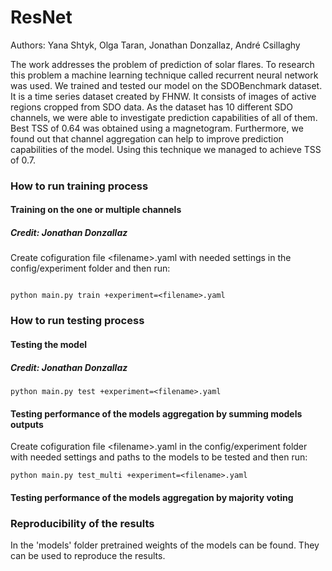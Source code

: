 # ResNet
 Authors: Yana Shtyk, Olga Taran, Jonathan Donzallaz, André Csillaghy
 
 
The work addresses the problem of prediction of solar flares. To research this problem a machine learning technique called recurrent neural network was used.
We trained and tested our model on the SDOBenchmark dataset.  It is a time series dataset created by FHNW. 
It consists  of images of active regions cropped from SDO data. 
As the dataset has 10 different SDO channels, we were able to investigate prediction capabilities of all of them. Best TSS of 0.64 was obtained using a magnetogram. Furthermore, we found out that channel aggregation can help to improve prediction capabilities of the model. Using this technique we managed to achieve TSS of 0.7.

### How to run training process

#### Training on the one or multiple channels


##### Credit: Jonathan Donzallaz

Create cofiguration file \<filename\>.yaml with needed settings in the config/experiment folder and then run:
 ```

python main.py train +experiment=<filename>.yaml

```
 
### How to run testing process
 
#### Testing the model
 
##### Credit: Jonathan Donzallaz

 
 ```
 python main.py test +experiment=<filename>.yaml
 ```
 
 #### Testing performance of the models aggregation by summing models outputs
 
 
Create cofiguration file \<filename\>.yaml in the config/experiment folder with needed settings and paths to the models to be tested and then run:
 
 ```
 python main.py test_multi +experiment=<filename>.yaml
 ```
 
 #### Testing performance of the models aggregation by majority voting
 
 ### Reproducibility of the results
 
 In the 'models' folder pretrained weights of the models can be found. They can be used to reproduce the results.
 
 
 
 
 
 
 
 
 
